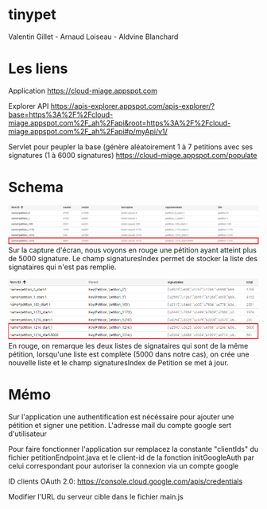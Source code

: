 # tinypet
Valentin Gillet - Arnaud Loiseau - Aldvine Blanchard

# Les liens

Application
https://cloud-miage.appspot.com

Explorer API
https://apis-explorer.appspot.com/apis-explorer/?base=https%3A%2F%2Fcloud-miage.appspot.com%2F_ah%2Fapi&root=https%3A%2F%2Fcloud-miage.appspot.com%2F_ah%2Fapi#p/myApi/v1/

Servlet pour peupler la base (génère aléatoirement 1 à 7 petitions avec ses signatures (1 à 6000 signatures)
https://cloud-miage.appspot.com/populate

# Schema
![Alt text](/kind_Petition.PNG?raw=true "Kind Petition")
Sur la capture d'écran, nous voyons en rouge une pétition ayant atteint plus de 5000 signature.
Le champ signaturesIndex permet de stocker la liste des signataires qui n'est pas remplie. 

![Alt text](/kind_Signatures.png?raw=true "Kind Petition")
En rouge, on remarque les deux listes de signataires qui sont de la même pétition, lorsqu'une liste est complète (5000 dans notre cas),  on crée une nouvelle liste et le champ signaturesIndex de Petition se met à jour. 

# Mémo
Sur l'application une authentification est nécéssaire pour ajouter une pétition et signer une petition. 
L'adresse mail du compte google sert d'utilisateur

Pour faire fonctionner l'application sur remplacez la constante "clientIds" du fichier petitionEndpoint.java et le client-id de la fonction initGoogleAuth par celui correspondant pour autoriser la connexion via un compte google

ID clients OAuth 2.0: 
https://console.cloud.google.com/apis/credentials

Modifier l'URL du serveur cible dans le fichier main.js 




